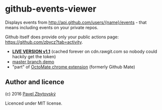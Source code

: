 # github-events-viewer
Displays events from http://api.github.com/users/{name}/events - that means including events on your private repos.

Github itself does provide only your public actions page: https://github.com/zbycz?tab=activity.



- **[LIVE VERSION v1.1](https://cdn.rawgit.com/zbycz/github-events-viewer/v1.1/github-event-viewer.html)** (cached forever on cdn.rawgit.com so nobody could hackily get the token)
- [master branch demo](https://rawgit.com/zbycz/github-events-viewer/master/github-event-viewer.html)
- "part" of [OctoMate chrome extension](https://github.com/rubyerme/chrome-github-mate#octo-mate) (formerly Github Mate)

## Author and licence

(c) 2016 [Pavel Zbytovský](http://zby.cz)

Licenced under MIT license.
